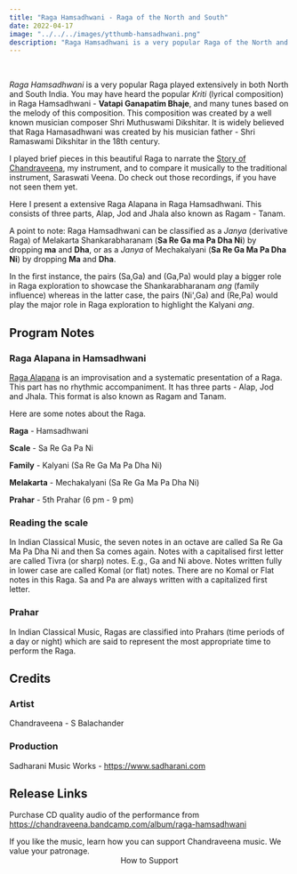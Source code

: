 ```yaml
---
title: "Raga Hamsadhwani - Raga of the North and South"
date: 2022-04-17
image: "../../../images/ytthumb-hamsadhwani.png"
description: "Raga Hamsadhwani is a very popular Raga of the North and South Indian classical music. Here I present an extensive Raga Alapana in Raga Hamsadhwani. Raga Alapana consists of three parts - Alap, Jod and Jhala, also known as Ragam, Tanam."
---
```

<you-tube videoid="SKAi1FN5duU"></you-tube>
<br>

*Raga Hamsadhwani* is a very popular Raga played extensively in both North and South India. You may have heard the popular *Kriti* (lyrical composition) in Raga Hamsadhwani - **Vatapi Ganapatim Bhaje**, and many tunes based on the melody of this composition. This composition was created by a well known musician composer Shri Muthuswami Dikshitar. It is widely believed that Raga Hamasadhwani was created by his musician father - Shri Ramaswami Dikshitar in the 18th century.

I played brief pieces in this beautiful Raga to narrate the [Story of Chandraveena](/blog/the-musical-story-of-chandraveena/), my instrument, and to compare it musically to the traditional instrument, Saraswati Veena. Do check out those recordings, if you have not seen them yet.

Here I present a extensive Raga Alapana in Raga Hamsadhwani. This consists of three parts, Alap, Jod and Jhala also known as Ragam - Tanam.

A point to note: Raga Hamsadhwani can be classified as a *Janya* (derivative Raga) of Melakarta Shankarabharanam (**Sa Re Ga ma Pa Dha Ni**) by dropping **ma** and **Dha**, or as a *Janya* of Mechakalyani (**Sa Re Ga Ma Pa Dha Ni**) by dropping **Ma** and **Dha**.

In the first instance, the pairs (Sa,Ga) and (Ga,Pa) would play a bigger role in Raga exploration to showcase the Shankarabharanam *ang* (family influence) whereas in the latter case, the pairs (Ni',Ga) and (Re,Pa) would play the major role in Raga exploration to highlight the Kalyani *ang*.

## Program Notes

### Raga Alapana in Hamsadhwani
[Raga Alapana](/blog/raga-alapana/) is an improvisation and a systematic presentation of a Raga. This part has no rhythmic accompaniment. It has three parts - Alap, Jod and Jhala. This format is also known as Ragam and Tanam.

Here are some notes about the Raga.

**Raga** - Hamsadhwani

**Scale** -  Sa Re Ga Pa Ni

**Family** - Kalyani (Sa Re Ga Ma Pa Dha Ni)

**Melakarta** - Mechakalyani (Sa Re Ga Ma Pa Dha Ni)

**Prahar** - 5th Prahar (6 pm - 9 pm)

### Reading the scale
In Indian Classical Music, the seven notes in an octave are called Sa Re Ga Ma Pa Dha Ni and then Sa comes again. Notes with a capitalised first letter are called Tivra (or sharp) notes. E.g., Ga and Ni above. Notes written fully in lower case are called Komal (or flat) notes. There are no Komal or Flat notes in this Raga. Sa and Pa are always written with a capitalized first letter.

### Prahar
In Indian Classical Music, Ragas are classified into Prahars (time periods of a day or night) which are said to represent the most appropriate time to perform the Raga.

## Credits

### Artist
Chandraveena - S Balachander

### Production
Sadharani Music Works - https://www.sadharani.com

## Release Links

Purchase CD quality audio of the performance from https://chandraveena.bandcamp.com/album/raga-hamsadhwani

<notice-box>
If you like the music, learn how you can support Chandraveena music. We value your patronage.
<div style="text-align:center">
<my-button to="/support/">How to Support</my-button>
</div>
</notice-box>
